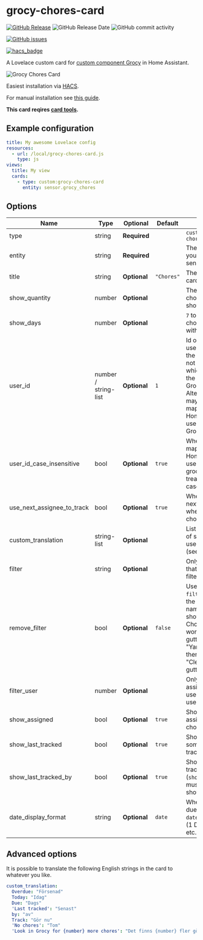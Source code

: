 # grocy-chores-card

[![GitHub Release](https://img.shields.io/github/release/GJL91/lovelace-grocy-chores-card?style=for-the-badge)](https://github.com/GJL91/lovelace-grocy-chores-card/releases)
![GitHub Release Date](https://img.shields.io/github/release-date/GJL91/lovelace-grocy-chores-card?style=for-the-badge)
![GitHub commit activity](https://img.shields.io/github/commit-activity/y/GJL91/lovelace-grocy-chores-card?style=for-the-badge)

[![GitHub issues](https://img.shields.io/github/issues/GJL91/lovelace-grocy-chores-card?style=for-the-badge)](https://github.com/GJL91/lovelace-grocy-chores-card/issues)

[![hacs_badge](https://img.shields.io/badge/HACS-Custom-orange.svg?style=for-the-badge)](https://github.com/custom-components/hacs)

A Lovelace custom card for [custom component Grocy](https://github.com/custom-components/grocy) in Home Assistant.

<img src="https://github.com/isabellaalstrom/lovelace-grocy-chores-card/blob/master/grocy-chores-card.png" alt="Grocy Chores Card" />

Easiest installation via [HACS](https://custom-components.github.io/hacs/).

For manual installation see [this guide](https://github.com/thomasloven/hass-config/wiki/Lovelace-Plugins).


**This card reqires [card tools](https://github.com/thomasloven/lovelace-card-tools).**



## Example configuration



```yaml
title: My awesome Lovelace config
resources:
  - url: /local/grocy-chores-card.js
    type: js
views:
  title: My view
  cards:
    - type: custom:grocy-chores-card
      entity: sensor.grocy_chores
```

## Options

| Name | Type | Optional | Default | Description
| ---- | ---- | -------- | ------- | -----------
| type | string | **Required** |  | `custom:grocy-chores-card`
| entity | string | **Required** |  | The entity id of your Grocy chores sensor.
| title | string | **Optional** | `"Chores"` | The title of the card.
| show_quantity | number | **Optional** |  | The number of chores you want to show in the card.
| show_days | number | **Optional** |  | `7` to only show chores that's due within 7 days.
| user_id | number / string-list | **Optional** | `1` | Id of the Grocy user performing the tasks. Default if not specified is `1`, which should be the admin user in Grocy. Alternatively, you may supply a mapping of HomeAssistant usernames to Grocy user ids
| user_id_case_insensitive | bool | **Optional** | `true` | When supplying a mapping of HomeAssistant usernames to grocy user ids, treat usernames as case-insensitive
| use_next_assignee_to_track | bool | **Optional** | `true` | Whether to use the next assigned user when tracking a chore if one exists 
| custom_translation | string-list | **Optional** |  | List of translations of string values used in the card (see below).
| filter | string | **Optional** |  | Only show chores that contains this filter in the name.
| remove_filter | bool | **Optional** | `false` | Use together with `filter` to remove the filter from the name when showing in card. Chore name "Yard work: Clean rain gutters" with filter "Yard work: " will then only display "Clean rain gutters".
| filter_user | number | **Optional** |  | Only show chores assigned to the used with this user_id. Ex: `1`
| show_assigned | bool | **Optional** | `true` | Show who's assigned to the chore
| show_last_tracked | bool | **Optional** | `true` | Show when someone last tracked this chore
| show_last_tracked_by | bool | **Optional** | `true` | Show who last tracked this chore (`show_last_tracked` must be true to show this)
| date_display_format | string | **Optional** | `date` | Whether to show due dates as a `date` or a `countdown` (1 Day, 1 Week etc.)


## Advanced options
It is possible to translate the following English strings in the card to whatever you like.

```yaml
custom_translation:
  Overdue: "Försenad"
  Today: "Idag"
  Due: "Dags"
  'Last tracked': "Senast"
  by: "av"
  Track: "Gör nu"
  'No chores': "Tom"
  'Look in Grocy for {number} more chores': "Det finns {number} fler göromål i Grocy"
```
